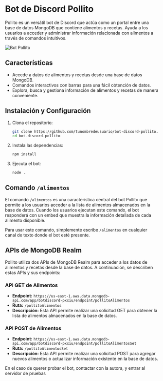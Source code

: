 # Bot de Discord Pollito

Pollito es un versátil bot de Discord que actúa como un portal entre una base de datos MongoDB que contiene alimentos y recetas. Ayuda a los usuarios a acceder y administrar información relacionada con alimentos a través de comandos intuitivos.

![Bot Pollito](https://i.imgflip.com/1um67c.jpg?a469488)

## Características

- Accede a datos de alimentos y recetas desde una base de datos MongoDB.
- Comandos interactivos con barras para una fácil obtención de datos.
- Explora, busca y gestiona información de alimentos y recetas de manera conveniente.

## Instalación y Configuración

1. Clona el repositorio:
   ```sh
   git clone https://github.com/tunombredeusuario/bot-discord-pollito.git
   cd bot-discord-pollito
2. Instala las dependencias:
   ```sh
   npm install
3. Ejecuta el bot:
   ```sh
   node .

## Comando `/alimentos`

El comando `/alimentos` es una característica central del bot Pollito que permite a los usuarios acceder a la lista de alimentos almacenados en la base de datos. Cuando los usuarios ejecutan este comando, el bot responderá con un embed que muestra la información detallada de cada alimento disponible.

Para usar este comando, simplemente escribe `/alimentos` en cualquier canal de texto donde el bot esté presente.

## APIs de MongoDB Realm

Pollito utiliza dos APIs de MongoDB Realm para acceder a los datos de alimentos y recetas desde la base de datos. A continuación, se describen estas APIs y sus endpoints:

### API GET de Alimentos

- **Endpoint:** `https://us-east-1.aws.data.mongodb-api.com/app/botdiscord-pxxiu/endpoint/pollitoAlimentos`
- **Ruta:** `/pollitoAlimentos`
- **Descripción:** Esta API permite realizar una solicitud GET para obtener la lista de alimentos almacenados en la base de datos.

### API POST de Alimentos

- **Endpoint:** `https://us-east-1.aws.data.mongodb-api.com/app/botdiscord-pxxiu/endpoint/pollitoAlimentosSet`
- **Ruta:** `/pollitoAlimentosSet`
- **Descripción:** Esta API permite realizar una solicitud POST para agregar nuevos alimentos o actualizar información existente en la base de datos.

En el caso de querer probar el bot, contactar con la autora, y entrar al servidor de pruebas

